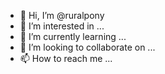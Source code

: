 - 👋 Hi, I’m @ruralpony
- 👀 I’m interested in ...
- 🌱 I’m currently learning ...
- 💞️ I’m looking to collaborate on ...
- 📫 How to reach me ...

<!---
ruralpony/ruralpony is a ✨ special ✨ repository because its `README.md` (this file) appears on your GitHub profile.
You can click the Preview link to take a look at your changes.
--->
